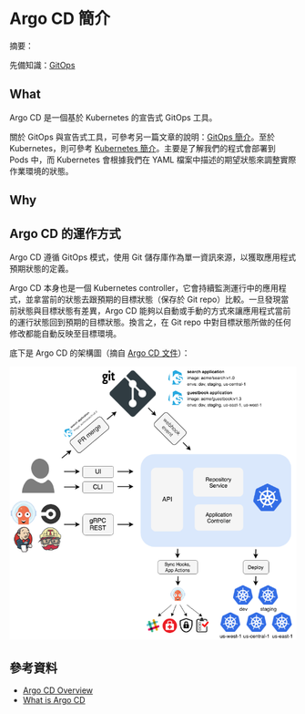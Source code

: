 # Argo CD 簡介

摘要：

先備知識：[GitOps](gitops.md)

## What

Argo CD 是一個基於 Kubernetes 的宣告式 GitOps 工具。

關於 GitOps 與宣告式工具，可參考另一篇文章的說明：[GitOps 簡介](gitops.md)。至於 Kubernetes，則可參考 [Kubernetes 簡介](../k8s/overview/k8s-overview.md)。主要是了解我們的程式會部署到 Pods 中，而 Kubernetes 會根據我們在 YAML 檔案中描述的期望狀態來調整實際作業環境的狀態。

## Why

## Argo CD 的運作方式

Argo CD 遵循 GitOps 模式，使用 Git 儲存庫作為單一資訊來源，以獲取應用程式預期狀態的定義。

Argo CD 本身也是一個 Kubernetes controller，它會持續監測運行中的應用程式，並拿當前的狀態去跟預期的目標狀態（保存於 Git repo）比較。一旦發現當前狀態與目標狀態有差異，Argo CD 能夠以自動或手動的方式來讓應用程式當前的運行狀態回到預期的目標狀態。換言之，在 Git repo 中對目標狀態所做的任何修改都能自動反映至目標環境。

底下是 Argo CD 的架構圖（摘自 [Argo CD 文件](https://argo-cd.readthedocs.io/en/stable/)）：

![](images/argocd-architecture.png)

## 參考資料

- [Argo CD Overview](https://argo-cd.readthedocs.io/en/stable/)
- [What is Argo CD](https://www.youtube.com/watch?v=p-kAqxuJNik)